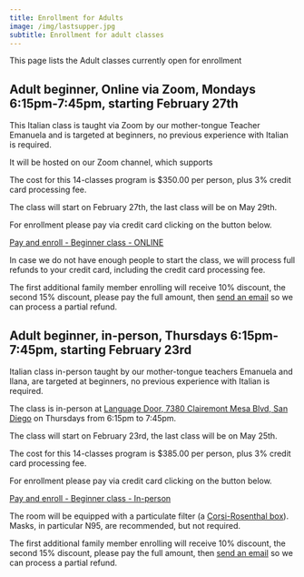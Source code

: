 ```yaml
---
title: Enrollment for Adults
image: /img/lastsupper.jpg
subtitle: Enrollment for adult classes
---
```


This page lists the Adult classes currently open for enrollment

## Adult beginner, Online via Zoom, Mondays 6:15pm-7:45pm, starting February 27th

This Italian class is taught via Zoom by our mother-tongue Teacher Emanuela and is targeted at beginners, no previous experience with Italian is required.

It will be hosted on our Zoom channel, which supports 

The cost for this 14-classes program is $350.00 per person, plus 3% credit card processing fee.

The class will start on February 27th, the last class will be on May 29th.

For enrollment please pay via credit card clicking on the button below.

<div class="tc">
<a href="https://link.waveapps.com/sj89um-vsrka9" class="btn raise">Pay and enroll - Beginner class - ONLINE</a>
</div>

In case we do not have enough people to start the class, we will process full refunds to your credit card, including the credit card processing fee.

The first additional family member enrolling will receive 10% discount, the second 15% discount, please pay the full amount, then [send an email](https://www.italianschoolsd.com/contact/) so we can process a partial refund.

## Adult beginner, in-person, Thursdays 6:15pm-7:45pm, starting February 23rd

Italian class in-person taught by our mother-tongue teachers Emanuela and Ilana, are targeted at beginners, no previous experience with Italian is required.

The class is in-person at [Language Door, 7380 Clairemont Mesa Blvd, San Diego](https://goo.gl/maps/vCotwAoBbYNpx8vV9) on Thursdays from 6:15pm to 7:45pm.

The class will start on February 23rd, the last class will be on May 25th.

The cost for this 14-classes program is $385.00 per person, plus 3% credit card processing fee.

For enrollment please pay via credit card clicking on the button below.

<div class="tc">
<a href="https://link.waveapps.com/4kvknf-vzt9z5" class="btn raise">Pay and enroll - Beginner class - In-person</a>
</div>

The room will be equipped with a particulate filter (a [Corsi-Rosenthal box](https://en.wikipedia.org/wiki/Corsi%E2%80%93Rosenthal_Box)). Masks, in particular N95, are recommended, but not required.

The first additional family member enrolling will receive 10% discount, the second 15% discount, please pay the full amount, then [send an email](https://www.italianschoolsd.com/contact/) so we can process a partial refund.
